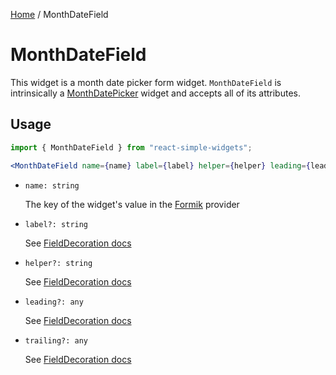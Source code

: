 [Home](../../../README.md) / MonthDateField

# MonthDateField

This widget is a month date picker form widget. `MonthDateField` is intrinsically a [MonthDatePicker](../month-date-picker/month-date-picker-usage.md) widget and accepts all of its attributes.

## Usage

```jsx
import { MonthDateField } from "react-simple-widgets";

<MonthDateField name={name} label={label} helper={helper} leading={leading} trailing={trailing} />;
```

- `name: string`

  The key of the widget's value in the [Formik](https://jaredpalmer.com/formik/) provider

- `label?: string`

  See [FieldDecoration docs](../field-decoration/field-decoration-usage.md)

- `helper?: string`

  See [FieldDecoration docs](../field-decoration/field-decoration-usage.md)

- `leading?: any`

  See [FieldDecoration docs](../field-decoration/field-decoration-usage.md)

- `trailing?: any`

  See [FieldDecoration docs](../field-decoration/field-decoration-usage.md)
